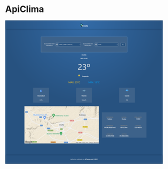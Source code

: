# ApiClima
![Muesta del diseño de la aplicacion(TuClima)](https://github.com/yasinvega/ApiClima/blob/main/src/assets/Screenshot%202022-10-07%20at%2019-17-04%20ApiClima.png)

